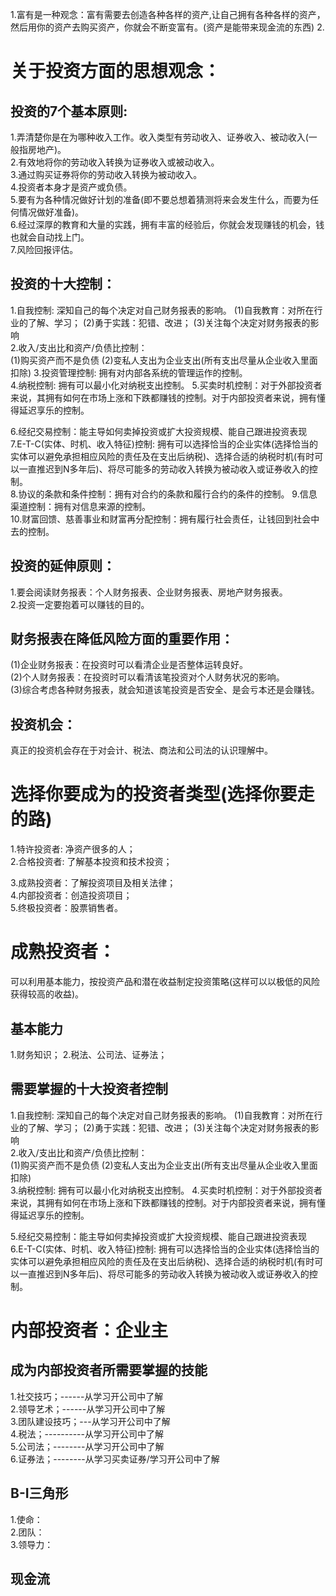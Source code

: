 1.富有是一种观念：富有需要去创造各种各样的资产,让自己拥有各种各样的资产，然后用你的资产去购买资产，你就会不断变富有。(资产是能带来现金流的东西)
2.

# 关于投资方面的思想观念：
## 投资的7个基本原则:
1.弄清楚你是在为哪种收入工作。收入类型有劳动收入、证券收入、被动收入(一般指房地产)。     
2.有效地将你的劳动收入转换为证券收入或被动收入。      
3.通过购买证券将你的劳动收入转换为被动收入。        
4.投资者本身才是资产或负债。            
5.要有为各种情况做好计划的准备(即不要总想着猜测将来会发生什么，而要为任何情况做好准备)。         
6.经过深厚的教育和大量的实践，拥有丰富的经验后，你就会发现赚钱的机会，钱也就会自动找上门。          
7.风险回报评估。 

## 投资的十大控制：    
1.自我控制: 深知自己的每个决定对自己财务报表的影响。 
  (1)自我教育：对所在行业的了解、学习； 
  (2)勇于实践：犯错、改进；
  (3)关注每个决定对财务报表的影响    
2.收入/支出比和资产/负债比控制：     
  (1)购买资产而不是负债
  (2)变私人支出为企业支出(所有支出尽量从企业收入里面扣除)
3.投资管理控制: 拥有对内部各系统的管理运作的控制。      
4.纳税控制: 拥有可以最小化对纳税支出控制。
5.买卖时机控制：对于外部投资者来说，其拥有如何在市场上涨和下跌都赚钱的控制。对于内部投资者来说，拥有懂得延迟享乐的控制。     

6.经纪交易控制：能主导如何卖掉投资或扩大投资规模、能自己跟进投资表现      
7.E-T-C(实体、时机、收入特征)控制: 拥有可以选择恰当的企业实体(选择恰当的实体可以避免承担相应风险的责任及在支出后纳税)、选择合适的纳税时机(有时可以一直推迟到N多年后)、将尽可能多的劳动收入转换为被动收入或证券收入的控制。   
8.协议的条款和条件控制：拥有对合约的条款和履行合约的条件的控制。
9.信息渠道控制：拥有对信息来源的控制。       
10.财富回馈、慈善事业和财富再分配控制：拥有履行社会责任，让钱回到社会中去的控制。  

## 投资的延伸原则：
1.要会阅读财务报表：个人财务报表、企业财务报表、房地产财务报表。          
2.投资一定要抱着可以赚钱的目的。           

## 财务报表在降低风险方面的重要作用：  
(1)企业财务报表：在投资时可以看清企业是否整体运转良好。            
(2)个人财务报表：在投资时可以看清该笔投资对个人财务状况的影响。         
(3)综合考虑各种财务报表，就会知道该笔投资是否安全、是会亏本还是会赚钱。        

## 投资机会：   
真正的投资机会存在于对会计、税法、商法和公司法的认识理解中。    

# 选择你要成为的投资者类型(选择你要走的路)   
1.特许投资者: 净资产很多的人；   
2.合格投资者: 了解基本投资和技术投资；   

3.成熟投资者：了解投资项目及相关法律；   
4.内部投资者：创造投资项目；   
5.终极投资者：股票销售者。   
# 成熟投资者：
可以利用基本能力，按投资产品和潜在收益制定投资策略(这样可以以极低的风险获得较高的收益)。
## 基本能力
1.财务知识；
2.税法、公司法、证券法；

## 需要掌握的十大投资者控制    
1.自我控制: 深知自己的每个决定对自己财务报表的影响。 
  (1)自我教育：对所在行业的了解、学习； 
  (2)勇于实践：犯错、改进；
  (3)关注每个决定对财务报表的影响    
2.收入/支出比和资产/负债比控制：     
  (1)购买资产而不是负债
  (2)变私人支出为企业支出(所有支出尽量从企业收入里面扣除)     
3.纳税控制: 拥有可以最小化对纳税支出控制。
4.买卖时机控制：对于外部投资者来说，其拥有如何在市场上涨和下跌都赚钱的控制。对于内部投资者来说，拥有懂得延迟享乐的控制。     

5.经纪交易控制：能主导如何卖掉投资或扩大投资规模、能自己跟进投资表现      
6.E-T-C(实体、时机、收入特征)控制: 拥有可以选择恰当的企业实体(选择恰当的实体可以避免承担相应风险的责任及在支出后纳税)、选择合适的纳税时机(有时可以一直推迟到N多年后)、将尽可能多的劳动收入转换为被动收入或证券收入的控制。      

# 内部投资者：企业主
## 成为内部投资者所需要掌握的技能
1.社交技巧；------从学习开公司中了解     
2.领导艺术；------从学习开公司中了解      
3.团队建设技巧；---从学习开公司中了解      
4.税法；----------从学习开公司中了解      
5.公司法；--------从学习开公司中了解        
6.证券法；--------从学习买卖证券/学习开公司中了解      

## B-I三角形
1.使命：       
2.团队：        
3.领导力：      
## 现金流
## 


